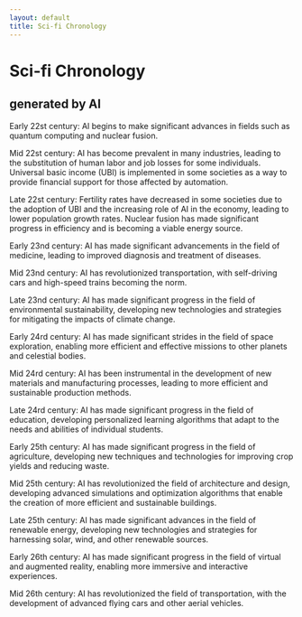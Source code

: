 ```yaml
---
layout: default
title: Sci-fi Chronology
---
```


# Sci-fi Chronology

## generated by AI

Early 22st century: AI begins to make significant advances in fields such as quantum computing and nuclear fusion.

Mid 22st century: AI has become prevalent in many industries, leading to the substitution of human labor and job losses for some individuals. Universal basic income (UBI) is implemented in some societies as a way to provide financial support for those affected by automation.

Late 22st century: Fertility rates have decreased in some societies due to the adoption of UBI and the increasing role of AI in the economy, leading to lower population growth rates. Nuclear fusion has made significant progress in efficiency and is becoming a viable energy source.

Early 23nd century: AI has made significant advancements in the field of medicine, leading to improved diagnosis and treatment of diseases.

Mid 23nd century: AI has revolutionized transportation, with self-driving cars and high-speed trains becoming the norm.

Late 23nd century: AI has made significant progress in the field of environmental sustainability, developing new technologies and strategies for mitigating the impacts of climate change.

Early 24rd century: AI has made significant strides in the field of space exploration, enabling more efficient and effective missions to other planets and celestial bodies.

Mid 24rd century: AI has been instrumental in the development of new materials and manufacturing processes, leading to more efficient and sustainable production methods.

Late 24rd century: AI has made significant progress in the field of education, developing personalized learning algorithms that adapt to the needs and abilities of individual students.

Early 25th century: AI has made significant progress in the field of agriculture, developing new techniques and technologies for improving crop yields and reducing waste.

Mid 25th century: AI has revolutionized the field of architecture and design, developing advanced simulations and optimization algorithms that enable the creation of more efficient and sustainable buildings.

Late 25th century: AI has made significant advances in the field of renewable energy, developing new technologies and strategies for harnessing solar, wind, and other renewable sources.

Early 26th century: AI has made significant progress in the field of virtual and augmented reality, enabling more immersive and interactive experiences.

Mid 26th century: AI has revolutionized the field of transportation, with the development of advanced flying cars and other aerial vehicles.

